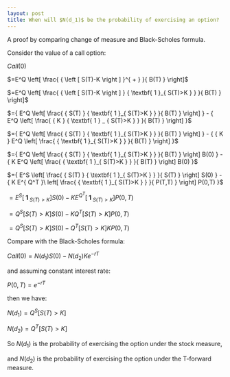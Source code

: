 ```yaml
---
layout: post
title: When will $N(d_1)$ be the probability of exercising an option?
---
```


A proof by comparing change of measure and Black-Scholes formula.

Consider the value of a call option:

$Call(0)$

$=E^Q \left[ \frac{ { \left [ S(T)-K \right ] }^{ + } }{ B(T) } \right]$

$=E^Q \left[ \frac{ { \left [ S(T)-K \right ] } { \textbf{ 1 }_{ S(T)>K } } }{ B(T) } \right]$

$={ E^Q \left[ \frac{ { S(T) } { \textbf{ 1 }_{ S(T)>K } } }{ B(T) } \right] } - { E^Q \left[ \frac{ {  K  } { \textbf{ 1 } _ { S(T)>K } } }{ B(T) } \right] }$

$={ E^Q \left[ \frac{ { S(T) } { \textbf{ 1 }_{ S(T)>K } } }{ B(T) } \right] } - { { K } E^Q \left[ \frac{ { \textbf{ 1 }_{ S(T)>K } } }{ B(T) } \right] }$

$={ E^Q \left[ \frac{ { S(T) } { \textbf{ 1 }_{ S(T)>K } } }{ B(T) } \right] B(0) } - { K E^Q \left[ \frac{ { \textbf{ 1 }_{ S(T)>K } } }{ B(T) } \right] B(0) }$

$={ E^S \left[ \frac{ { S(T) } { \textbf{ 1 }_{ S(T)>K } } }{ S(T) } \right] S(0) } - { K E^{ Q^T }\ left[ \frac{ { \textbf{ 1 }_{ S(T)>K } } }{ P(T,T) } \right] P(0,T) }$

$={ E^S \left[ { \textbf{ 1 }_{ S(T)>K } } \right] S(0) } - { K E^{ Q^T }\left[ { \textbf{ 1 }_{ S(T)>K } } \right] P(0,T) }$

$={ Q^S \left[ S(T)>K \right] S(0) } - { K Q^T \left[ S(T)>K \right] P(0,T) }$

$={ Q^S \left[ S(T)>K \right] S(0) } - { Q^T \left[ S(T)>K \right] K P(0,T) }$

Compare with the Black-Scholes formula:

$Call(0)={ N(d_1)S(0) }-{ N(d_2)K e^{ -rT } }$

and assuming constant interest rate:

$P(0,T)=e^{ -rT }$

then we have:

$N(d_1)=Q^S \left[ S(T)>K \right]$

$N(d_2)=Q^T \left[ S(T)>K \right]$

So $N(d_1)$ is the probability of exercising the option under the stock measure,

and $N(d_2)$ is the probability of exercising the option under the T-forward measure.
